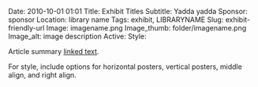 Date: 2010-10-01 01:01 
Title: Exhibit Titles 
Subtitle: Yadda yadda
Sponsor: sponsor
Location: library name
Tags: exhibit, LIBRARYNAME
Slug: exhibit-friendly-url 
Image: imagename.png
Image_thumb: folder/imagename.png
Image_alt: image description
Active:
Style:

Article summary [linked text](http://www.google.com).

For style, include options for horizontal posters, vertical posters, middle align, and right align.